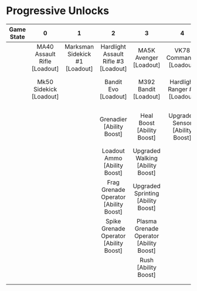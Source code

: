 # Progressive Unlocks

| **Game State** |            **0**             |             **1**              |                 **2**                  |                  **3**                  |              **4**              |                  **5**                  |                **6**                |
| :------------: | :--------------------------: | :----------------------------: | :------------------------------------: | :-------------------------------------: | :-----------------------------: | :-------------------------------------: | :---------------------------------: |
|                | MA40 Assault Rifle [Loadout] | Marksman Sidekick #1 [Loadout] |  Hardlight Assault Rifle #3 [Loadout]  |         MA5K Avenger [Loadout]          |     VK78 Commando [Loadout]     |             BR75 [Loadout]              | Hardlight Battle Rifle #5 [Loadout] |
|                |   Mk50 Sidekick [Loadout]    |                                |          Bandit Evo [Loadout]          |          M392 Bandit [Loadout]          |  Hardlight Ranger #4 [Loadout]  |     Hardlight Commando #9 [Loadout]     |                                     |
|                |                              |                                |                                        |                                         |                                 |                                         |                                     |
|                |                              |                                |       Grenadier [Ability Boost]        |       Heal Boost [Ability Boost]        | Upgraded Sensor [Ability Boost] | Dynamo Grenade Operator [Ability Boost] |                                     |
|                |                              |                                |      Loadout Ammo [Ability Boost]      |    Upgraded Walking [Ability Boost]     |                                 |                                         |                                     |
|                |                              |                                | Frag Grenade Operator [Ability Boost]  |   Upgraded Sprinting [Ability Boost]    |                                 |                                         |                                     |
|                |                              |                                | Spike Grenade Operator [Ability Boost] | Plasma Grenade Operator [Ability Boost] |                                 |                                         |                                     |
|                |                              |                                |                                        |          Rush [Ability Boost]           |                                 |                                         |                                     |
|                |                              |                                |                                        |                                         |                                 |                                         |                                     |
|                |                              |
